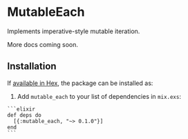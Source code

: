 # MutableEach

Implements imperative-style mutable iteration.

More docs coming soon.

## Installation

If [available in Hex](https://hex.pm/docs/publish), the package can be installed as:

  1. Add `mutable_each` to your list of dependencies in `mix.exs`:

    ```elixir
    def deps do
      [{:mutable_each, "~> 0.1.0"}]
    end
    ```
